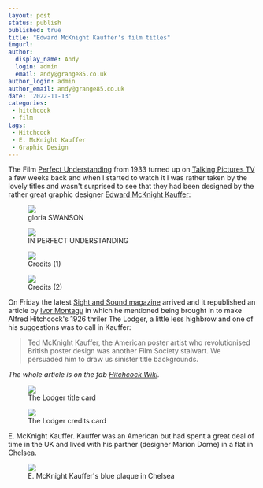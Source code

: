 ```yaml
---
layout: post
status: publish
published: true
title: "Edward McKnight Kauffer's film titles"
imgurl: 
author:
  display_name: Andy
  login: admin
  email: andy@grange85.co.uk
author_login: admin
author_email: andy@grange85.co.uk
date: '2022-11-13'
categories:
 - hitchcock
 - film
tags:
 - Hitchcock
 - E. McKnight Kauffer
 - Graphic Design
---
```

The Film [Perfect Understanding]() from 1933 turned up on [Talking Pictures TV](https://talkingpicturestv.co.uk/) a few weeks back and when I started to watch it I was rather taken by the lovely titles and wasn't surprised to see that they had been designed by the rather great graphic designer [Edward McKnight Kauffer](https://en.wikipedia.org/wiki/Edward_McKnight_Kauffer):

<figure class="aligncenter"><img src="{{site.baseurl}}/images/perfect-understanding-gloria-swanson-title-kauffer.jpg" class="img-responsive" /><figcaption>gloria SWANSON</figcaption></figure>
<figure class="aligncenter"><img src="{{site.baseurl}}/images/perfect-understanding-title-kauffer.jpg" class="img-responsive" /><figcaption>IN PERFECT UNDERSTANDING</figcaption></figure>
<figure class="aligncenter"><img src="{{site.baseurl}}/images/perfect-understanding-credits-1-kauffer.jpg" class="img-responsive" /><figcaption>Credits (1)</figcaption></figure>
<figure class="aligncenter"><img src="{{site.baseurl}}/images/perfect-understanding-credits-2-kauffer.jpg" class="img-responsive" /><figcaption>Credits (2)</figcaption></figure>

On Friday the latest [Sight and Sound magazine](https://www.bfi.org.uk/sight-and-sound) arrived and it republished an article by [Ivor Montagu](https://en.wikipedia.org/wiki/Ivor_Montagu) in which he mentioned being brought in to make Alfred Hitchcock's 1926 thriler The Lodger, a little less highbrow and one of his suggestions was to call in Kauffer:

> Ted McKnight Kauffer, the American poster artist who revolutionised British poster design was another Film Society stalwart. We persuaded him to draw us sinister title backgrounds.

_The whole article is on the fab [Hitchcock Wiki](https://the.hitchcock.zone/wiki/Sight_and_Sound_(1980)_-_Working_with_Hitchcock)._

<figure class="aligncenter"><img src="{{site.baseurl}}/images/the-lodger-title.jpg" class="img-responsive" /><figcaption>The Lodger title card</figcaption></figure>

<figure class="aligncenter"><img src="{{site.baseurl}}/images/the-lodger-credits-kauffer.jpg" class="img-responsive" /><figcaption>The Lodger credits card</figcaption></figure>

E. McKnight Kauffer. Kauffer was an American but had spent a great deal of time in the UK and lived with his partner (designer Marion Dorne) in a flat in Chelsea.

<figure class="aligncenter"><img src="{{site.baseurl}}/images/kauffer-blue-plaque.jpg" class="img-responsive" /><figcaption>E. McKnight Kauffer's blue plaque in Chelsea</figcaption></figure>
